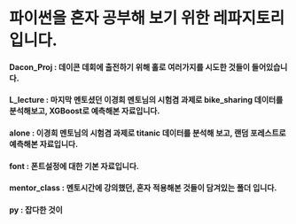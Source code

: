 # 파이썬을 혼자 공부해 보기 위한 레파지토리 입니다. 

#### Dacon_Proj : 데이콘 데회에 출전하기 위해 홀로 여러가지를 시도한 것들이 들어있습니다.
#### L_lecture : 마지막 멘토셨던 이경희 멘토님의 시험겸 과제로 bike_sharing 데이터를 분석해보고, XGBoost로 예측해본 자료입니다.
#### alone : 이경희 멘토님의 시험겸 과제로 titanic 데이터를 분석해 보고, 랜덤 포레스트로 예측해본 자료입니다.
#### font : 폰트설정에 대한 기본 자료입니다.
#### mentor_class : 멘토시간에 강의했던, 혼자 적용해본 것들이 담겨있는 폴더 입니다.
#### py : 잡다한 것이 
